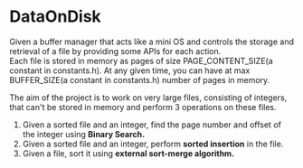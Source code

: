 # DataOnDisk

Given a buffer manager that acts like a mini OS and controls the storage and retrieval of a file by providing some APIs for each action. <br />
Each file is stored in memory as pages of size PAGE_CONTENT_SIZE(a constant in constants.h). At any given time, you can have at max BUFFER_SIZE(a constant in constants.h) number of pages in memory. <br />


The aim of the project is to work on very large files, consisting of integers, that can't be stored in memory and perform 3 operations on these files.
1. Given a sorted file and an integer, find the page number and offset of the integer using **Binary Search.**
2. Given a sorted file and an integer, perform **sorted insertion** in the file.
3. Given a file, sort it using **external sort-merge algorithm.**
